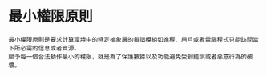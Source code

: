 # 最小權限原則
```
最小權限原則是要求計算環境中的特定抽象層的每個模組如進程、用戶或者電腦程式只能訪問當下所必需的信息或者資源。
賦予每一個合法動作最小的權限，就是為了保護數據以及功能避免受到錯誤或者惡意行為的破壞。
```




